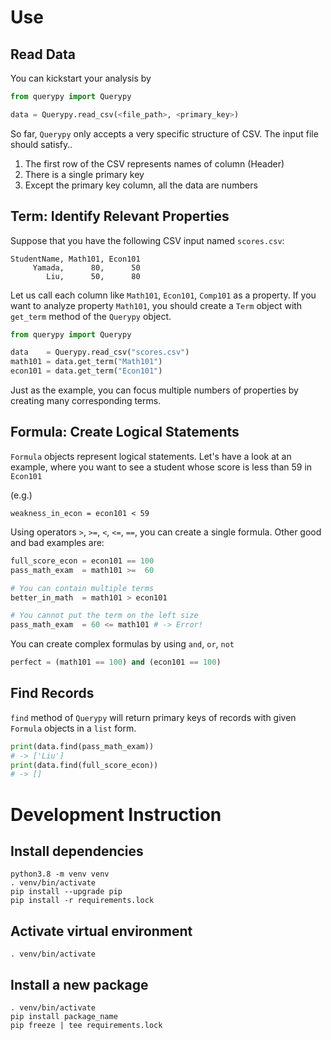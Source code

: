 # Use

## Read Data

You can kickstart your analysis by
```py
from querypy import Querypy

data = Querypy.read_csv(<file_path>, <primary_key>)
```

So far, `Querypy` only accepts a very specific structure of CSV.
The input file should satisfy..

1. The first row of the CSV represents names of column (Header)
1. There is a single primary key
1. Except the primary key column, all the data are numbers

## Term: Identify Relevant Properties

Suppose that you have the following CSV input named `scores.csv`:
```csv
StudentName, Math101, Econ101
     Yamada,      80,      50
        Liu,      50,      80
```

Let us call each column like `Math101`, `Econ101`, `Comp101` as a property.
If you want to analyze property `Math101`, you should create a `Term` object with `get_term` method of the `Querypy` object.

```py
from querypy import Querypy

data    = Querypy.read_csv("scores.csv")
math101 = data.get_term("Math101")
econ101 = data.get_term("Econ101")
```

Just as the example, you can focus multiple numbers of properties by creating many corresponding terms.

## Formula: Create Logical Statements

`Formula` objects represent logical statements. Let's have a look at an example, where you want to see a student whose score is less than 59 in `Econ101`

(e.g.)
```
weakness_in_econ = econ101 < 59
```

Using operators `>`, `>=`, `<`, `<=`, `==`, you can create a single formula.
Other good and bad examples are:

```py
full_score_econ = econ101 == 100
pass_math_exam  = math101 >=  60

# You can contain multiple terms
better_in_math  = math101 > econ101

# You cannot put the term on the left size
pass_math_exam  = 60 <= math101 # -> Error!
```

You can create complex formulas by using `and`, `or`, `not`
```py
perfect = (math101 == 100) and (econ101 == 100)
```

## Find Records

`find` method of `Querypy` will return primary keys of records with given `Formula` objects in a `list` form.

```py
print(data.find(pass_math_exam))
# -> ['Liu']
print(data.find(full_score_econ))
# -> []
```

# Development Instruction

## Install dependencies

```
python3.8 -m venv venv
. venv/bin/activate
pip install --upgrade pip
pip install -r requirements.lock
```

## Activate virtual environment

```
. venv/bin/activate
```

## Install a new package

```
. venv/bin/activate
pip install package_name
pip freeze | tee requirements.lock
```